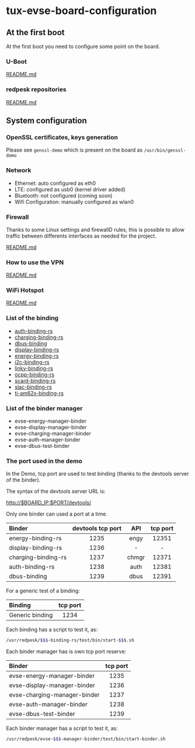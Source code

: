 # tux-evse-board-configuration

## At the first boot

At the first boot you need to configure some point on the board.

### U-Boot

[README.md](./uboot/README.md)

### redpesk repositories

[README.md](./repositories_config/README.md)

## System configuration

### OpenSSL certificates, keys generation

Please see `genssl-demo` which is present on the board as ``/usr/bin/genssl-demo``

### Network

- Ethernet: auto configured as eth0
- LTE: configured as usb0 (kernel driver added)
- Bluetooth: not configured (coming soon)
- Wifi Configuration: manually configured as wlan0

### Firewall

Thanks to some Linux settings and firewallD rules, this is possible to allow traffic between differents interfaces as needed for the project.

[README.md](./firewall/README.md)

### How to use the VPN

[README.md](./network/README.md)

### WiFi Hotspot

[README.md](./hotspot_wifi/README.md)

### List of the binding

- [auth-binding-rs](https://github.com/tux-evse/auth-binding-rs)
- [charging-binding-rs](https://github.com/tux-evse/charging-binding-rs)
- [dbus-binding](https://github.com/tux-evse/dbus-binding)
- [display-binding-rs](https://github.com/tux-evse/display-binding-rs)
- [energy-binding-rs](https://github.com/tux-evse/energy-binding-rs)
- [i2c-binding-rs](https://github.com/tux-evse/i2c-binding-rs)
- [linky-binding-rs](https://github.com/tux-evse/linky-binding-rs)
- [ocpp-binding-rs](https://github.com/tux-evse/ocpp-binding-r)
- [scard-binding-rs](https://github.com/tux-evse/scard-binding-rs)
- [slac-binding-rs](https://github.com/tux-evse/slac-binding-rs)
- [ti-am62x-binding-rs](https://github.com/tux-evse/ti-am62x-binding-rs)

### List of the binder manager

- evse-energy-manager-binder
- evse-display-manager-binder
- evse-charging-manager-binder
- evse-auth-manager-binder
- evse-dbus-test-binder

### The port used in the demo

In the Demo, tcp port are used to test binding (thanks to the devtools server of the binder).

The syntax of the devtools server URL is:

<http://$BOARD_IP:$PORT/devtools/>

Only one binder can used a port at a time.

| Binder   | devtools tcp port          | API          | tcp port          |
| :--------------- |:---------------:|:---------------:|:---------------:|
| energy-binding-rs  | 1235        | engy        | 12351        |
| display-binding-rs  | 1236             | -        | -        |
| charging-binding-rs  | 1237          | chmgr        | 12371        |
| auth-binding-rs  | 1238          | auth        | 12381        |
| dbus-binding  | 1239             | dbus        | 12391        |

For a generic test of a binding:

| Binding   | tcp port          |
| :--------------- | :---------------: |
| Generic binding | 1234        |

Each binding has a script to test it, as:

```bash
/usr/redpesk/$$$-binding-rs/test/bin/start-$$$.sh
```

Each binder manager has is own tcp port reserve:

| Binder   | tcp port          |
| :--------------- |:---------------:|
| evse-energy-manager-binder  | 1235        |
| evse-display-manager-binder  | 1236             |
| evse-charging-manager-binder  | 1237          |
| evse-auth-manager-binder  | 1238          |
| evse-dbus-test-binder  | 1239          |

Each binder manager has a script to test it, as:

```bash
/usr/redpesk/evse-$$$-manager-binder/test/bin/start-binder.sh
```
